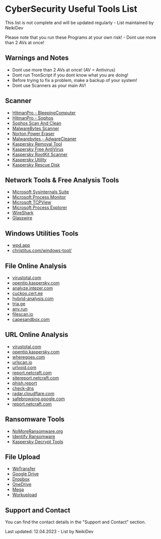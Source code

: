 # CyberSecurity Useful Tools List

<p class="warn"> This list is not complete and will be updated regularly - List maintained by NeikiDev </p>

<p class="tip"> Please note that you run these Programs at your own risk! - Dont use more than 2 AVs at once! </p>

## Warnings and Notes

* Dont use more than 2 AVs at once! (AV = Antivirus)
* Dont run TronScript if you dont know what you are doing!
* Before trying to fix a problem, make a backup of your system!
* Dont use Scanners as your main AV!

## Scanner

* [HitmanPro - BleepingComputer](https://www.bleepingcomputer.com/download/hitmanpro/)
* [HitmanPro - Sophos](https://www.hitmanpro.com/en-us)
* [Sophos Scan And Clean](https://www.sophos.com/de-de/free-tools/virus-removal-tool)
* [MalwareBytes Scanner](https://www.malwarebytes.com/mwb-download)
* [Norton Power Eraser](https://support.norton.com/sp/en/en/home/current/solutions/kb20100824120155EN)
* [Malwarebytes - AdwareCleaner](https://www.malwarebytes.com/adwcleaner)
* [Kaspersky Removal Tool](https://www.kaspersky.com/downloads/free-virus-removal-tool)
* [Kaspersky Free AntiVirus](https://www.kaspersky.com/downloads/free-antivirus)
* [Kaspersky RootKit Scanner](https://support.kaspersky.com/common/disinfection/5350)
* [Kaspersky Utility](https://support.kaspersky.com/utility)
* [Kaspersky Rescue Disk](https://support.kaspersky.com/krd18)

## Network Tools & Free Analysis Tools

* [Microsoft Sysinternals Suite](https://docs.microsoft.com/en-us/sysinternals/downloads/sysinternals-suite)
* [Microsoft Process Monitor](https://docs.microsoft.com/en-us/sysinternals/downloads/procmon)
* [Microsoft TCPView](https://docs.microsoft.com/en-us/sysinternals/downloads/tcpview)
* [Microsoft Process Explorer](https://docs.microsoft.com/en-us/sysinternals/downloads/process-explorer)
* [WireShark](https://www.wireshark.org)
* [Glasswire](https://www.glasswire.com)

## Windows Utilities Tools

* [wpd.app](https://wpd.app)
* [christitus.com/windows-tool/](https://christitus.com/windows-tool/)

## File Online Analysis

* [virustotal.com](https://virustotal.com)
* [opentip.kaspersky.com](https://opentip.kaspersky.com)
* [analyze.intezer.com](https://analyze.intezer.com)
* [cuckoo.cert.ee](https://cuckoo.cert.ee)
* [hybrid-analysis.com](https://hybrid-analysis.com)
* [tria.ge](https://tria.ge)
* [any.run](https://app.any.run)
* [filescan.io](https://filescan.io)
* [capesandbox.com](https://capesandbox.com/)

## URL Online Analysis

* [virustotal.com](https://www.virustotal.com/gui/home/url)
* [opentip.kaspersky.com](https://opentip.kaspersky.com/?tab=lookup)
* [wheregoes.com](https://wheregoes.com)
* [urlscan.io](https://urlscan.io)
* [urlvoid.com](https://www.urlvoid.com)
* [report.netcraft.com](https://report.netcraft.com)
* [sitereport.netcraft.com](https://sitereport.netcraft.com)
* [phish.report](https://phish.report/)
* [check-dns](https://check-host.net/check-dns)
* [radar.cloudflare.com](https://radar.cloudflare.com/scan)
* [safebrowsing.google.com](https://safebrowsing.google.com/safebrowsing/report_phish/?hl=en)
* [report.netcraft.com](https://report.netcraft.com/report/)

## Ransomware Tools

* [NoMoreRansomware.org](https://www.nomoreransom.org/en/index.html)
* [Identify Ransomware](https://id-ransomware.malwarehunterteam.com/)
* [Kaspersky Decrypt Tools](https://noransom.kaspersky.com/)

## File Upload

* [WeTransfer](https://wetransfer.com)
* [Google Drive](https://drive.google.com)
* [Dropbox](https://dropbox.com)
* [OneDrive](https://onedrive.live.com)
* [Mega](https://mega.nz)
* [Workupload](https://workupload.com)

## Support and Contact
You can find the contact details in the "Support and Contact" section.

<p class="warn"> Last updated: 12.04.2023 - List by NeikiDev </p>